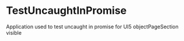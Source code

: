 # TestUncaughtInPromise
Application used to test uncaught in promise for UI5 objectPageSection visible
